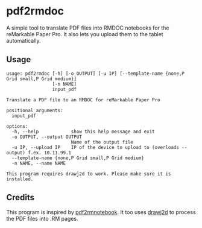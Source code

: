 # pdf2rmdoc

A simple tool to translate PDF files into RMDOC notebooks for the reMarkable Paper Pro. It also lets you upload them to the tablet automatically.

## Usage
```
usage: pdf2rmdoc [-h] [-o OUTPUT] [-u IP] [--template-name {none,P Grid small,P Grid medium}]
                 [-n NAME]
                 input_pdf

Translate a PDF file to an RMDOC for reMarkable Paper Pro

positional arguments:
  input_pdf

options:
  -h, --help            show this help message and exit
  -o OUTPUT, --output OUTPUT
                        Name of the output file
  -u IP, --upload IP    IP of the device to upload to (overloads --output) f.ex. 10.11.99.1
  --template-name {none,P Grid small,P Grid medium}
  -n NAME, --name NAME

This program requires drawj2d to work. Please make sure it is installed.
```

## Credits

This program is inspired by [pdf2rmnotebook](https://github.com/JCN-9000/pdf2rmnotebook). It too uses [drawj2d](https://sourceforge.net/projects/drawj2d) to process the PDF files into .RM pages.

